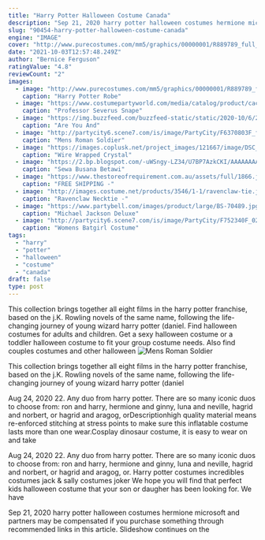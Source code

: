 ```yaml
---
title: "Harry Potter Halloween Costume Canada"
description: "Sep 21, 2020 harry potter halloween costumes hermione microsoft and partners may be compensated if you purchase something through recommended links in this article. Slideshow continues on the"
slug: "90454-harry-potter-halloween-costume-canada"
engine: "IMAGE"
cover: "http://www.purecostumes.com/mm5/graphics/00000001/R889789_full_1.jpg"
date: "2021-10-03T12:57:48.249Z"
author: "Bernice Ferguson"
ratingValue: "4.8"
reviewCount: "2"
images:
  - image: "http://www.purecostumes.com/mm5/graphics/00000001/R889789_full_1.jpg"
    caption: "Harry Potter Robe"
  - image: "https://www.costumepartyworld.com/media/catalog/product/cache/1/image/650x/040ec09b1e35df139433887a97daa66f/h/l/hlw-snape_1_.jpg"
    caption: "Professor Severus Snape"
  - image: "https://img.buzzfeed.com/buzzfeed-static/static/2020-10/6/20/enhanced/8c467491c54b/original-10239-1602015553-3.jpg?crop=1250:654;0,0%26downsize=1250:*"
    caption: "Are You And"
  - image: "http://partycity6.scene7.com/is/image/PartyCity/F6370803F_full?scl=1"
    caption: "Mens Roman Soldier"
  - image: "https://images.coplusk.net/project_images/121667/image/DSC_0057.jpg"
    caption: "Wire Wrapped Crystal"
  - image: "https://2.bp.blogspot.com/-uWSngy-LZ34/U7BP7AzkCKI/AAAAAAAACzU/ddCc12dawBE/s640/sewa+baju+Bali+8+Telp.+085211711318.JPG"
    caption: "Sewa Busana Betawi"
  - image: "https://www.thestoreofrequirement.com.au/assets/full/1866.jpg?20171030140723"
    caption: "FREE SHIPPING -"
  - image: "http://images.costume.net/products/3546/1-1/ravenclaw-tie.jpg"
    caption: "Ravenclaw Necktie -"
  - image: "https://www.partybell.com/images/product/large/BS-70489.jpg"
    caption: "Michael Jackson Deluxe"
  - image: "http://partycity6.scene7.com/is/image/PartyCity/F752340F_02_full?scl=1"
    caption: "Womens Batgirl Costume"
tags:
  - "harry"
  - "potter"
  - "halloween"
  - "costume"
  - "canada"
draft: false
type: post
---
```


This collection brings together all eight films in the harry potter franchise, based on the j.K. Rowling novels of the same name, following the life-changing journey of young wizard harry potter (daniel. Find halloween costumes for adults and children. Get a sexy halloween costume or a toddler halloween costume to fit your group costume needs. Also find couples costumes and other halloween
![Mens Roman Soldier](http://partycity6.scene7.com/is/image/PartyCity/F6370803F_full?scl=1 "Mens Roman Soldier")

This collection brings together all eight films in the harry potter franchise, based on the j.K. Rowling novels of the same name, following the life-changing journey of young wizard harry potter (daniel
<!--inArticleAds-->

<!--galleryOne-->

Aug 24, 2020 22. Any duo from harry potter. There are so many iconic duos to choose from: ron and harry, hermione and ginny, luna and neville, hagrid and norbert, or hagrid and aragog, orDescriptionhigh quality material means re-enforced stitching at stress points to make sure this inflatable costume lasts more than one wear.Cosplay dinosaur costume, it is easy to wear on and take
<!--inArticleAds-->

<!--galleryTwo-->

Aug 24, 2020 22. Any duo from harry potter. There are so many iconic duos to choose from: ron and harry, hermione and ginny, luna and neville, hagrid and norbert, or hagrid and aragog, or. Harry potter costumes incredibles costumes jack & sally costumes joker  We hope you will find that perfect kids halloween costume that your son or daugher has been looking for. We have
<!--galleryThree-->

Sep 21, 2020 harry potter halloween costumes hermione microsoft and partners may be compensated if you purchase something through recommended links in this article. Slideshow continues on the